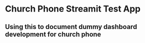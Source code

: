 # Church Phone Streamit Test App

## Using this to document dummy dashboard development for church phone
